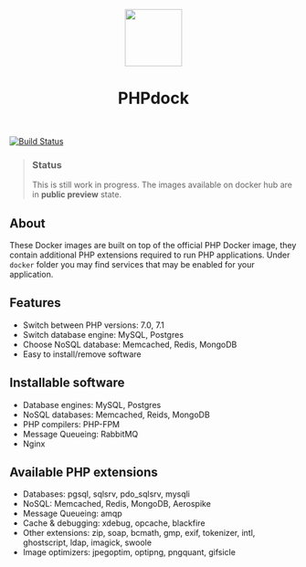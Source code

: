 <p align="center">
    <a href="https://www.docker.com/" target="_blank">
        <img src="https://www.docker.com/sites/default/files/mono_vertical_large.png" height="100px">
    </a>
    <h1 align="center">PHPdock</h1>
    <br>
</p>

[![Build Status](https://travis-ci.org/miholeus/phpdock.svg?branch=master)](https://travis-ci.org/miholeus/phpdock)

> ### Status
> This is still work in progress. The images available on docker hub are in **public preview** state.

## About

These Docker images are built on top of the official PHP Docker image, they contain additional PHP extensions required to run PHP applications.
Under `docker` folder you may find services that may be enabled for your application.


## Features

- Switch between PHP versions: 7.0, 7.1
- Switch database engine: MySQL, Postgres
- Choose NoSQL database: Memcached, Redis, MongoDB
- Easy to install/remove software

## Installable software

- Database engines: MySQL, Postgres
- NoSQL databases: Memcached, Reids, MongoDB
- PHP compilers: PHP-FPM
- Message Queueing: RabbitMQ
- Nginx

## Available PHP extensions

- Databases: pgsql, sqlsrv, pdo_sqlsrv, mysqli
- NoSQL: Memcached, Redis, MongoDB, Aerospike
- Message Queueing: amqp
- Cache & debugging: xdebug, opcache, blackfire
- Other extensions: zip, soap, bcmath, gmp, exif, tokenizer, intl, ghostscript, ldap, imagick, swoole
- Image optimizers: jpegoptim, optipng, pngquant, gifsicle

